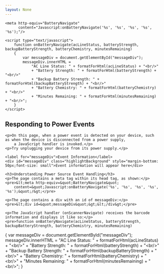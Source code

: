 ```yaml
---
layout: None
---
```

<!DOCTYPE html PUBLIC "-//W3C//DTD XHTML 1.0 Transitional//EN" "http://www.w3.org/TR/xhtml1/DTD/xhtml1-transitional.dtd">
<html>
<head>
	<title>Responding to Power Events</title>
	<link href="/AppContent/IndustrialBrowser/ExampleApplications/Css/normalize.css" rel="stylesheet" />
	<link href="/AppContent/IndustrialBrowser/ExampleApplications/Css/skeleton.css" rel="stylesheet" />
	<link href="/AppContent/IndustrialBrowser/ExampleApplications/Css/ExampleApplications.css" rel="stylesheet" />
	<script src="/AppContent/IndustrialBrowser/ExampleApplications/JavaScript/IndustrialBrowser.js" type="text/javascript"></script>

	<meta http-equiv="BatteryNavigate" 
		  content="Javascript:onBatteryNavigate('%s', '%s', '%s', '%s', '%s');"/>

	<script type="text/javascript">
		function onBatteryNavigate(acLineStatus, batteryStrength, backupBatteryStrength, batteryChemistry, minutesRemaining)
		{
			var messageDiv = document.getElementById("messageDiv");
			messageDiv.innerHTML =
				"AC Line Status: " + formatForHtml(acLineStatus) + "<br/>"
				+ "Battery Strength: " + formatForHtml(batteryStrength) + "<br/>"
				+ "Backup Battery Strength: " + formatForHtml(backupBatteryStrength) + "<br/>"
				+ "Battery Chemistry: " + formatForHtml(batteryChemistry) + "<br/>"
				+ "Minutes Remaining: " + formatForHtml(minutesRemaining) + "<br/>";
		}
	</script>
</head>
<body>
	<h2>Responding to Power Events</h2>

	<p>On this page, when a power event is detected on your device, such as when the device is disconnected from a power supply, 
		a JavaScript handler is invoked.</p>
	<p>Try unplugging your device from its power supply.</p>
	
	<label for="messageDiv">Event Information</label>
	<div id="messageDiv" class="highlightBackground" style="margin-bottom: 50px;font-size: small">Event information will appear here</div>
	
	<h3>Understanding Power Source Event Handling</h3>
	<p>The page contains a meta tag within its head tag, as shown:</p>
	<pre>&lt;meta http-equiv=&quot;BatteryNavigate&quot; 
		content=&quot;Javascript:onBatteryNavigate('%s', '%s', '%s', '%s', '%s');&quot;/&gt;</pre>
	
	<p>The page contains a div with an id of messageDiv:</p>
	<pre>&lt;div id=&quot;messageDiv&quot;&gt;&lt;/div&gt;</pre>
	
	<p>The JavaScript handler (onScannerNavigate) receives the barcode information and displays it like so:</p>
	<pre>function onBatteryNavigate(acLineStatus, batteryStrength, backupBatteryStrength, batteryChemistry, minutesRemaining)
{
	var messageDiv = document.getElementById(&quot;messageDiv&quot;);
	messageDiv.innerHTML =
		&quot;AC Line Status: &quot; + formatForHtml(acLineStatus) + &quot;&lt;br/&gt;&quot;
		+ &quot;Battery Strength: &quot; + formatForHtml(batteryStrength) + &quot;&lt;br/&gt;&quot;
		+ &quot;Backup Battery Strength: &quot; + formatForHtml(backupBatteryStrength) + &quot;&lt;br/&gt;&quot;
		+ &quot;Battery Chemistry: &quot; + formatForHtml(batteryChemistry) + &quot;&lt;br/&gt;&quot;
		+ &quot;Minutes Remaining: &quot; + formatForHtml(minutesRemaining) + &quot;&lt;br/&gt;&quot;;
}</pre>
</body>
</html>
